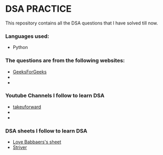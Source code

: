 # DSA PRACTICE

This repository contains all the DSA questions that I have solved till now.

### Languages used:
- Python

### The questions are from the following websites:

- [GeeksForGeeks](https://www.geeksforgeeks.org/)
- 
- 

### Youtube Channels I follow to learn DSA

- [takeuforward](https://www.youtube.com/@takeUforward)
- 
- 

### DSA sheets I follow to learn DSA

- [Love Babbaers's sheet](https://www.geeksforgeeks.org/dsa-sheet-by-love-babbar/)
- [Striver](https://takeuforward.org/interviews/strivers-sde-sheet-top-coding-interview-problems/)
